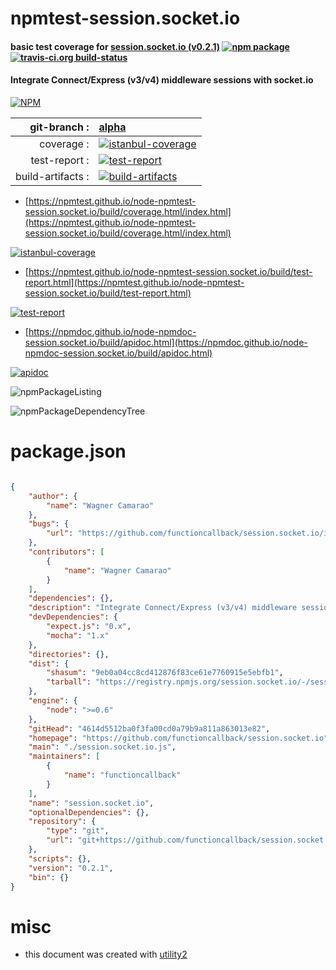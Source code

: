 # npmtest-session.socket.io

#### basic test coverage for  [session.socket.io (v0.2.1)](https://github.com/functioncallback/session.socket.io)  [![npm package](https://img.shields.io/npm/v/npmtest-session.socket.io.svg?style=flat-square)](https://www.npmjs.org/package/npmtest-session.socket.io) [![travis-ci.org build-status](https://api.travis-ci.org/npmtest/node-npmtest-session.socket.io.svg)](https://travis-ci.org/npmtest/node-npmtest-session.socket.io)

#### Integrate Connect/Express (v3/v4) middleware sessions with socket.io

[![NPM](https://nodei.co/npm/session.socket.io.png?downloads=true&downloadRank=true&stars=true)](https://www.npmjs.com/package/session.socket.io)

| git-branch : | [alpha](https://github.com/npmtest/node-npmtest-session.socket.io/tree/alpha)|
|--:|:--|
| coverage : | [![istanbul-coverage](https://npmtest.github.io/node-npmtest-session.socket.io/build/coverage.badge.svg)](https://npmtest.github.io/node-npmtest-session.socket.io/build/coverage.html/index.html)|
| test-report : | [![test-report](https://npmtest.github.io/node-npmtest-session.socket.io/build/test-report.badge.svg)](https://npmtest.github.io/node-npmtest-session.socket.io/build/test-report.html)|
| build-artifacts : | [![build-artifacts](https://npmtest.github.io/node-npmtest-session.socket.io/glyphicons_144_folder_open.png)](https://github.com/npmtest/node-npmtest-session.socket.io/tree/gh-pages/build)|

- [https://npmtest.github.io/node-npmtest-session.socket.io/build/coverage.html/index.html](https://npmtest.github.io/node-npmtest-session.socket.io/build/coverage.html/index.html)

[![istanbul-coverage](https://npmtest.github.io/node-npmtest-session.socket.io/build/screenCapture.buildCi.browser.%252Ftmp%252Fbuild%252Fcoverage.lib.html.png)](https://npmtest.github.io/node-npmtest-session.socket.io/build/coverage.html/index.html)

- [https://npmtest.github.io/node-npmtest-session.socket.io/build/test-report.html](https://npmtest.github.io/node-npmtest-session.socket.io/build/test-report.html)

[![test-report](https://npmtest.github.io/node-npmtest-session.socket.io/build/screenCapture.buildCi.browser.%252Ftmp%252Fbuild%252Ftest-report.html.png)](https://npmtest.github.io/node-npmtest-session.socket.io/build/test-report.html)

- [https://npmdoc.github.io/node-npmdoc-session.socket.io/build/apidoc.html](https://npmdoc.github.io/node-npmdoc-session.socket.io/build/apidoc.html)

[![apidoc](https://npmdoc.github.io/node-npmdoc-session.socket.io/build/screenCapture.buildCi.browser.%252Ftmp%252Fbuild%252Fapidoc.html.png)](https://npmdoc.github.io/node-npmdoc-session.socket.io/build/apidoc.html)

![npmPackageListing](https://npmtest.github.io/node-npmtest-session.socket.io/build/screenCapture.npmPackageListing.svg)

![npmPackageDependencyTree](https://npmtest.github.io/node-npmtest-session.socket.io/build/screenCapture.npmPackageDependencyTree.svg)



# package.json

```json

{
    "author": {
        "name": "Wagner Camarao"
    },
    "bugs": {
        "url": "https://github.com/functioncallback/session.socket.io/issues"
    },
    "contributors": [
        {
            "name": "Wagner Camarao"
        }
    ],
    "dependencies": {},
    "description": "Integrate Connect/Express (v3/v4) middleware sessions with socket.io",
    "devDependencies": {
        "expect.js": "0.x",
        "mocha": "1.x"
    },
    "directories": {},
    "dist": {
        "shasum": "9eb0a04cc8cd412876f83ce61e7760915e5ebfb1",
        "tarball": "https://registry.npmjs.org/session.socket.io/-/session.socket.io-0.2.1.tgz"
    },
    "engine": {
        "node": ">=0.6"
    },
    "gitHead": "4614d5512ba0f3fa00cd0a79b9a811a863013e82",
    "homepage": "https://github.com/functioncallback/session.socket.io",
    "main": "./session.socket.io.js",
    "maintainers": [
        {
            "name": "functioncallback"
        }
    ],
    "name": "session.socket.io",
    "optionalDependencies": {},
    "repository": {
        "type": "git",
        "url": "git+https://github.com/functioncallback/session.socket.io.git"
    },
    "scripts": {},
    "version": "0.2.1",
    "bin": {}
}
```



# misc
- this document was created with [utility2](https://github.com/kaizhu256/node-utility2)
